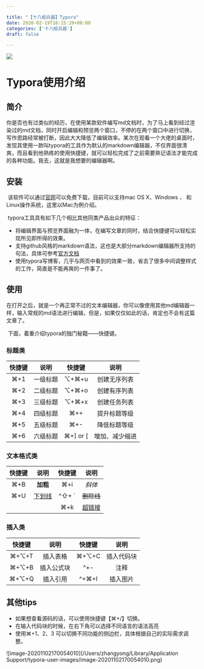 ```yaml
---

title: "【十八般兵器】Typora"
date: 2020-02-19T16:15:20+08:00
categories: ['十八般兵器']
draft: false

---
```


![](/img/typora.png)

# Typora使用介绍



## 简介

​		你是否也有过类似的经历，在使用某款软件编写md文档时，为了马上看到经过渲染过的md文档，同时开启编辑和预览两个窗口，不停的在两个窗口中进行切换，写作思路经常被打断，因此大大降低了编辑效率。某次在观看一个大佬的桌面时，发现其使用一款叫typora的工具作为默认的markdown编辑器，不仅界面很清爽，而且看到他熟练的使用快捷键，就可以轻松完成了之前需要熟记语法才能完成的各种功能。我去，这就是我想要的编辑器啊。

## 安装

​		该软件可以通过[官网](https://typora.io/)可以免费下载，目前可以支持mac OS X、Windows 、 和Linux操作系统，这里以Mac为例介绍。

​		typora工具具有如下几个相比其他同类产品出众的特征：

- 将编辑界面与预览界面融为一体，在编写文章的同时，结合快捷键可以轻松实现所见即所得的效果。	
- 支持github风格的markdown语法，这也是大部分markdown编辑器所支持的句法，具体可参考[官方文档](https://docs.github.com/en/free-pro-team@latest/github/writing-on-github/basic-writing-and-formatting-syntax)
- 使用typora写博客，几乎与网页中看到的效果一致，省去了很多中间调整样式的工作，简直是不能再爽的一件事了。

## 使用

​		在打开之后，就是一个再正常不过的文本编辑器，你可以像使用其他md编辑器一样，输入常规的md语法进行编辑，但是，如果仅仅如此的话，肯定也不会有这篇文章了。

​		下面，着重介绍typora的独门秘籍——快捷键。

### 		标题类

| 快捷键 |   说明   |  快捷键  |      说明      |
| :----: | :------: | :------: | :------------: |
|  ⌘+1   | 一级标题 |  ⌥+⌘+u   |  创建无序列表  |
|  ⌘+2   | 二级标题 |  ⌥+⌘+o   |  创建有序列表  |
|  ⌘+3   | 三级标题 |  ⌥+⌘+x   |  创建任务列表  |
|  ⌘+4   | 四级标题 |   ⌘++    |  提升标题等级  |
|  ⌘+5   | 五级标题 |   ⌘+-    |  降低标题等级  |
|  ⌘+6   | 六级标题 | ⌘+] or [ | 增加、减少缩进 |

### 	文本格式类

| 快捷键 |     说明      | 快捷键 |             说明              |
| :----: | :-----------: | :----: | :---------------------------: |
|  ⌘+B   |   **加粗**    |  ⌘+i   |            *斜体*             |
|  ⌘+U   | <u>下划线</u> | ^⇧+ \` |          ~~删除线~~           |
|        |               |  ⌘+k   | [超链接](http://zhangyong.me) |

### 	插入类

| 快捷键 |    说明    | 快捷键 |    说明    |
| :----: | :--------: | :----: | :--------: |
| ⌘+⌥+T  |  插入表格  | ⌘+⌥+C  | 插入代码块 |
| ⌘+⌥+B  | 插入公式块 |  ^+-   |    注释    |
| ⌘+⌥+Q  |  插入引用  | ^+⌘+I  |  插入图片  |

## 其他tips

- 如果想查看源码的话，可以使用快捷键【⌘+/】切换。
- 在输入代码块的时候，在右下角可以选择不同语言的语法高亮
- 使用⌘+1、2、3 可以切换不同功能的侧边栏，具体根据自己的实际需求调整。

![image-20201102170054010](/Users/zhangyong/Library/Application Support/typora-user-images/image-20201102170054010.png)